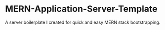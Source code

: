 # MERN-Application-Server-Template
A server boilerplate I created for quick and easy MERN stack bootstrapping. 
